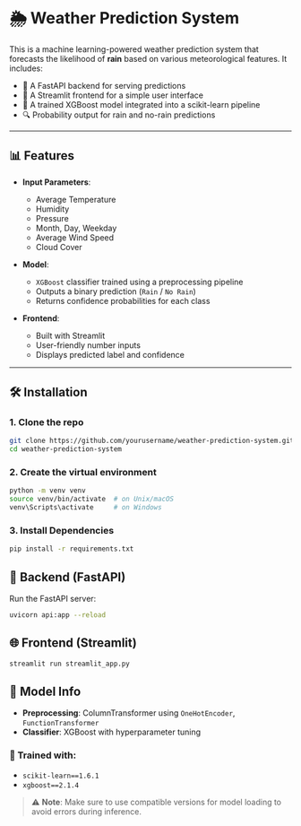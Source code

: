 # 🌦️ Weather Prediction System

This is a machine learning-powered weather prediction system that forecasts the likelihood of **rain** based on various meteorological features. It includes:

- 🚀 A FastAPI backend for serving predictions  
- 🎯 A Streamlit frontend for a simple user interface  
- 🧠 A trained XGBoost model integrated into a scikit-learn pipeline  
- 🔍 Probability output for rain and no-rain predictions

---

## 📊 Features

- **Input Parameters**:
  - Average Temperature
  - Humidity
  - Pressure
  - Month, Day, Weekday
  - Average Wind Speed
  - Cloud Cover

- **Model**:
  - `XGBoost` classifier trained using a preprocessing pipeline
  - Outputs a binary prediction (`Rain` / `No Rain`)
  - Returns confidence probabilities for each class

- **Frontend**:
  - Built with Streamlit
  - User-friendly number inputs
  - Displays predicted label and confidence

---

## 🛠 Installation

### 1. Clone the repo

```bash
git clone https://github.com/yourusername/weather-prediction-system.git
cd weather-prediction-system
```

### 2. Create the virtual environment
```bash
python -m venv venv
source venv/bin/activate  # on Unix/macOS
venv\Scripts\activate     # on Windows
```

### 3. Install Dependencies
```bash
pip install -r requirements.txt
```

## 🔌 Backend (FastAPI)

Run the FastAPI server:

```bash
uvicorn api:app --reload
```

## 🌐 Frontend (Streamlit)
```bash
streamlit run streamlit_app.py
```

## 🧠 Model Info

- **Preprocessing**: ColumnTransformer using `OneHotEncoder`, `FunctionTransformer`
- **Classifier**: XGBoost with hyperparameter tuning

### 🔧 Trained with:
- `scikit-learn==1.6.1`
- `xgboost==2.1.4`

> ⚠️ **Note**: Make sure to use compatible versions for model loading to avoid errors during inference.




